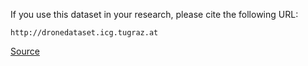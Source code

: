If you use this dataset in your research, please cite the following URL:

``` apa
http://dronedataset.icg.tugraz.at
```

[Source](http://dronedataset.icg.tugraz.at/)
